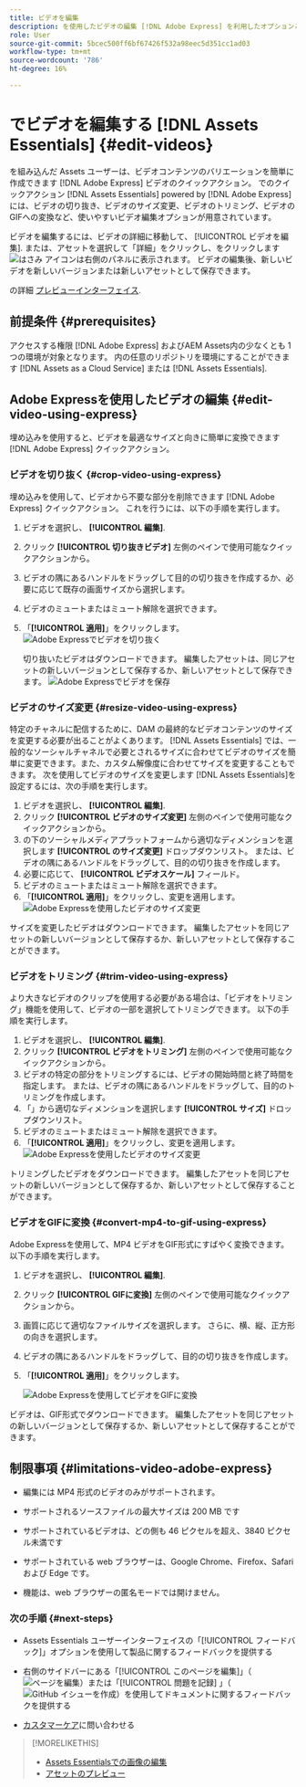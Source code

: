 ```yaml
---
title: ビデオを編集
description: を使用したビデオの編集 [!DNL Adobe Express] を利用したオプションと、更新したビデオをバージョンとして保存します。
role: User
source-git-commit: 5bcec500ff6bf67426f532a98eec5d351cc1ad03
workflow-type: tm+mt
source-wordcount: '786'
ht-degree: 16%

---
```


# でビデオを編集する [!DNL Assets Essentials] {#edit-videos}

を組み込んだ Assets ユーザーは、ビデオコンテンツのバリエーションを簡単に作成できます [!DNL Adobe Express] ビデオのクイックアクション。 でのクイックアクション [!DNL Assets Essentials] powered by [!DNL Adobe Express] には、ビデオの切り抜き、ビデオのサイズ変更、ビデオのトリミング、ビデオのGIFへの変換など、使いやすいビデオ編集オプションが用意されています。

ビデオを編集するには、ビデオの詳細に移動して、 [!UICONTROL ビデオを編集]. または、アセットを選択して「詳細」をクリックし、をクリックします ![はさみ](assets/do-not-localize/cut.svg) アイコンは右側のパネルに表示されます。 ビデオの編集後、新しいビデオを新しいバージョンまたは新しいアセットとして保存できます。

の詳細 [プレビューインターフェイス](/help/using/navigate-view.md#preview-assets).

## 前提条件 {#prerequisites}

アクセスする権限 [!DNL Adobe Express] およびAEM Assets内の少なくとも 1 つの環境が対象となります。 内の任意のリポジトリを環境にすることができます [!DNL Assets as a Cloud Service] または [!DNL Assets Essentials].

## Adobe Expressを使用したビデオの編集 {#edit-video-using-express}

埋め込みを使用すると、ビデオを最適なサイズと向きに簡単に変換できます [!DNL Adobe Express] クイックアクション。

### ビデオを切り抜く {#crop-video-using-express}

埋め込みを使用して、ビデオから不要な部分を削除できます [!DNL Adobe Express] クイックアクション。 これを行うには、以下の手順を実行します。

1. ビデオを選択し、 **[!UICONTROL 編集]**.
2. クリック **[!UICONTROL 切り抜きビデオ]** 左側のペインで使用可能なクイックアクションから。
3. ビデオの隅にあるハンドルをドラッグして目的の切り抜きを作成するか、必要に応じて既存の画面サイズから選択します。
4. ビデオのミュートまたはミュート解除を選択できます。
5. 「**[!UICONTROL 適用]**」をクリックします。
   ![Adobe Expressでビデオを切り抜く](/help/using/assets/adobe-express-crop-video.png)

   切り抜いたビデオはダウンロードできます。 編集したアセットは、同じアセットの新しいバージョンとして保存するか、新しいアセットとして保存できます。 ![Adobe Expressでビデオを保存](/help/using/assets/adobe-express-save-video.png)

### ビデオのサイズ変更 {#resize-video-using-express}

特定のチャネルに配信するために、DAM の最終的なビデオコンテンツのサイズを変更する必要が出ることがよくあります。 [!DNL Assets Essentials] では、一般的なソーシャルチャネルで必要とされるサイズに合わせてビデオのサイズを簡単に変更できます。また、カスタム解像度に合わせてサイズを変更することもできます。 次を使用してビデオのサイズを変更します [!DNL Assets Essentials]を設定するには、次の手順を実行します。

1. ビデオを選択し、 **[!UICONTROL 編集]**.
2. クリック **[!UICONTROL ビデオのサイズ変更]** 左側のペインで使用可能なクイックアクションから。
3. の下のソーシャルメディアプラットフォームから適切なディメンションを選択します **[!UICONTROL のサイズ変更]** ドロップダウンリスト。 または、ビデオの隅にあるハンドルをドラッグして、目的の切り抜きを作成します。
4. 必要に応じて、 **[!UICONTROL ビデオスケール]** フィールド。
5. ビデオのミュートまたはミュート解除を選択できます。
6. 「**[!UICONTROL 適用]**」をクリックし、変更を適用します。
   ![Adobe Expressを使用したビデオのサイズ変更](/help/using/assets/adobe-express-resize-video.png)

サイズを変更したビデオはダウンロードできます。 編集したアセットを同じアセットの新しいバージョンとして保存するか、新しいアセットとして保存することができます。

### ビデオをトリミング {#trim-video-using-express}

より大きなビデオのクリップを使用する必要がある場合は、「ビデオをトリミング」機能を使用して、ビデオの一部を選択してトリミングできます。 以下の手順を実行します。

1. ビデオを選択し、 **[!UICONTROL 編集]**.
2. クリック **[!UICONTROL ビデオをトリミング]** 左側のペインで使用可能なクイックアクションから。
3. ビデオの特定の部分をトリミングするには、ビデオの開始時間と終了時間を指定します。 または、ビデオの隅にあるハンドルをドラッグして、目的のトリミングを作成します。
4. 「」から適切なディメンションを選択します **[!UICONTROL サイズ]** ドロップダウンリスト。
5. ビデオのミュートまたはミュート解除を選択できます。
6. 「**[!UICONTROL 適用]**」をクリックし、変更を適用します。
   ![Adobe Expressを使用したビデオのサイズ変更](/help/using/assets/adobe-express-trim-video.png)

トリミングしたビデオをダウンロードできます。 編集したアセットを同じアセットの新しいバージョンとして保存するか、新しいアセットとして保存することができます。

### ビデオをGIFに変換 {#convert-mp4-to-gif-using-express}

Adobe Expressを使用して、MP4 ビデオをGIF形式にすばやく変換できます。 以下の手順を実行します。

1. ビデオを選択し、 **[!UICONTROL 編集]**.
2. クリック **[!UICONTROL GIFに変換]** 左側のペインで使用可能なクイックアクションから。
3. 画質に応じて適切なファイルサイズを選択します。 さらに、横、縦、正方形の向きを選択します。
4. ビデオの隅にあるハンドルをドラッグして、目的の切り抜きを作成します。
5. 「**[!UICONTROL 適用]**」をクリックします。

   ![Adobe Expressを使用してビデオをGIFに変換](/help/using/assets/adobe-express-convert-video-to-gif.png)

ビデオは、GIF形式でダウンロードできます。 編集したアセットを同じアセットの新しいバージョンとして保存するか、新しいアセットとして保存することができます。

## 制限事項 {#limitations-video-adobe-express}

* 編集には MP4 形式のビデオのみがサポートされます。

* サポートされるソースファイルの最大サイズは 200 MB です

* サポートされているビデオは、どの側も 46 ピクセルを超え、3840 ピクセル未満です

* サポートされている web ブラウザーは、Google Chrome、Firefox、Safari および Edge です。

* 機能は、web ブラウザーの匿名モードでは開けません。

### 次の手順 {#next-steps}

* Assets Essentials ユーザーインターフェイスの「[!UICONTROL フィードバック]」オプションを使用して製品に関するフィードバックを提供する

* 右側のサイドバーにある「[!UICONTROL このページを編集]」（![ページを編集](assets/do-not-localize/edit-page.png)）または「[!UICONTROL 問題を記録] 」（![GitHub イシューを作成](assets/do-not-localize/github-issue.png)）を使用してドキュメントに関するフィードバックを提供する

* [カスタマーケア](https://experienceleague.adobe.com/ja?support-solution=General#support)に問い合わせる

>[!MORELIKETHIS]
>
>* [Assets Essentialsでの画像の編集](/help/using/edit-images.md)
>* [アセットのプレビュー](/help/using/navigate-view.md#preview-assets)
